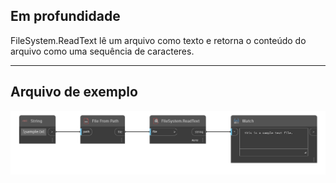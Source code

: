 ## Em profundidade
FileSystem.ReadText lê um arquivo como texto e retorna o conteúdo do arquivo como uma sequência de caracteres.
___
## Arquivo de exemplo

![FileSystem.ReadText](./DSCore.IO.FileSystem.ReadText_img.png)
